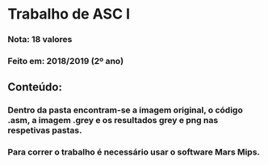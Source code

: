 # Trabalho de ASC I
### Nota: 18 valores
### Feito em: 2018/2019 (2º ano)

## Conteúdo:
### Dentro da pasta encontram-se a imagem original, o código .asm, a imagem .grey e os resultados grey e png nas respetivas pastas.
### Para correr o trabalho é necessário usar o software Mars Mips.

